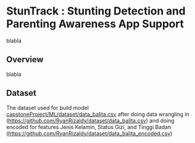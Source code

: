 # StunTrack : Stunting Detection and Parenting Awareness App Support
blabla

## Overview
blabla

## Dataset
The dataset used for build model [capstoneProject/ML/dataset/data_balita.csv](capstoneProject/ML/dataset/data_balita.csv) after doing data wrangling in (https://github.com/RyanRizaldy/dataset/data_balita.csv) and doing encoded for features Jenis Kelamin, Status Gizi, and Tinggi Badan (https://github.com/RyanRizaldy/dataset/data_balita_encoded.csv)

